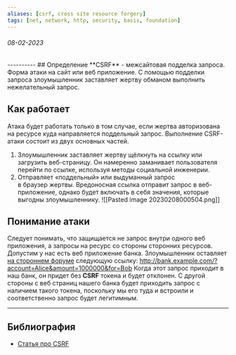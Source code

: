 ```yaml
---
aliases: [csrf, cross site resource forgery]
tags: [net, network, http, security, basis, foundation]
---
```

<h6>08-02-2023</h6>
----------
## Определение
**CSRF** - межсайтовая подделка запроса. Форма атаки на сайт или веб приложение. С помощью подделки запроса злоумышленник заставляет жертву обманом выполнить нежелательный запрос.

## Как работает
Атака будет работать только в том случае, если жертва авторизована на ресурсе куда направляется поддельный запрос.
Выполнение CSRF-атаки состоит из двух основных частей.

1.  Злоумышленник заставляет жертву щёлкнуть на ссылку или загрузить веб-страницу. Он намеренно заманивает пользователя перейти по ссылке, используя методы социальной инженерии.
2.  Отправляет «поддельный» или выдуманный запрос в браузер жертвы. Вредоносная ссылка отправит запрос в веб-приложение, однако будет включать в себя значения, которые выгодны злоумышленнику.
![[Pasted image 20230208000504.png]]
## Понимание атаки
Следует понимать, что защищается не запрос внутри одного веб приложения, а запросы на ресурс со стороны сторонних ресурсов.
Допустим у нас есть веб приложение банка. Злоумышленник оставляет <u>на стороннем форуме</u> следующую ссылку: http://bank.example.com/?account=Alice&amount=1000000&for=Bob
Когда этот запрос приходит в наш банк, он придет без **CSRF** токена и будет отклонен. С другой стороны с веб страниц нашего банка будет приходить запрос с наличием такого токена, поскольку мы его туда и встроили и соответственно запрос будет легитимным.

---
## Библиография
- [Статья про CSRF](https://www.nic.ru/help/token-csrf-kak-zashita-ot-csrf-atak_11098.html#:~:text=%D0%9A%D0%B0%D0%BA%20%D1%80%D0%B0%D0%B1%D0%BE%D1%82%D0%B0%D0%B5%D1%82%20CSRF%2D%D0%B0%D1%82%D0%B0%D0%BA%D0%B0&text=%D0%92%D1%8B%D0%BF%D0%BE%D0%BB%D0%BD%D0%B5%D0%BD%D0%B8%D0%B5%20CSRF%2D%D0%B0%D1%82%D0%B0%D0%BA%D0%B8%20%D1%81%D0%BE%D1%81%D1%82%D0%BE%D0%B8%D1%82%20%D0%B8%D0%B7,%D0%B2%D1%8B%D0%B4%D1%83%D0%BC%D0%B0%D0%BD%D0%BD%D1%8B%D0%B9%20%D0%B7%D0%B0%D0%BF%D1%80%D0%BE%D1%81%20%D0%B2%20%D0%B1%D1%80%D0%B0%D1%83%D0%B7%D0%B5%D1%80%20%D0%B6%D0%B5%D1%80%D1%82%D0%B2%D1%8B.)